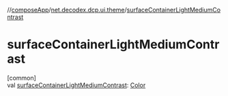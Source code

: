 //[composeApp](../../index.md)/[net.decodex.dcp.ui.theme](index.md)/[surfaceContainerLightMediumContrast](surface-container-light-medium-contrast.md)

# surfaceContainerLightMediumContrast

[common]\
val [surfaceContainerLightMediumContrast](surface-container-light-medium-contrast.md): [Color](https://developer.android.com/reference/kotlin/androidx/compose/ui/graphics/Color.html)
